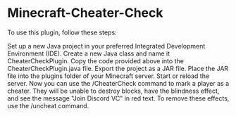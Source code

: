# Minecraft-Cheater-Check

To use this plugin, follow these steps:

Set up a new Java project in your preferred Integrated Development Environment (IDE).
Create a new Java class and name it CheaterCheckPlugin.
Copy the code provided above into the CheaterCheckPlugin.java file.
Export the project as a JAR file.
Place the JAR file into the plugins folder of your Minecraft server.
Start or reload the server.
Now you can use the /CheaterCheck <player> command to mark a player as a cheater. They will be unable to destroy blocks, have the blindness effect, and see the message "Join Discord VC" in red text. To remove these effects, use the /uncheat <player> command.
